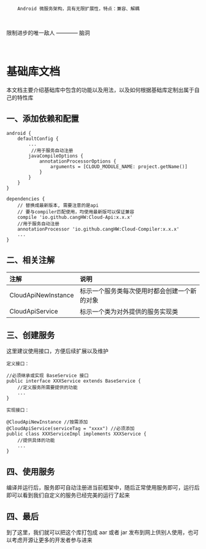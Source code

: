 ```
    Android 微服务架构，具有无限扩展性，特点：兼容、解耦
```
<br/>

限制进步的唯一敌人 ———— 脑洞

<br/>

# 基础库文档
本文档主要介绍基础库中包含的功能以及用法，以及如何根据基础库定制出属于自己的特性库

## 一、添加依赖和配置

    android {
        defaultConfig {
            ...
             //用于服务自动注册
            javaCompileOptions {
                annotationProcessorOptions {
                    arguments = [CLOUD_MODULE_NAME: project.getName()]
                }
            }
        }
    }
    
    dependencies {
        // 替换成最新版本, 需要注意的是api
        // 要与compiler匹配使用，均使用最新版可以保证兼容
        compile 'io.github.cangHW:Cloud-Api:x.x.x'
        //用于服务自动注册
        annotationProcessor 'io.github.cangHW:Cloud-Compiler:x.x.x'
        ...
    }

## 二、相关注解

| 注解 | 说明 |
| :-- | :-- |   
| CloudApiNewInstance | 标示一个服务类每次使用时都会创建一个新的对象 |
| CloudApiService | 标示一个类为对外提供的服务实现类 |

## 三、创建服务
这里建议使用接口，方便后续扩展以及维护

    定义接口：
    
    //必须继承或实现 BaseService 接口
    public interface XXXService extends BaseService {
        //定义服务所需要提供的功能
        ...
    }

    实现接口：
    
    @CloudApiNewInstance //按需添加
    @CloudApiService(serviceTag = "xxxx") //必须添加
    public class XXXServiceImpl implements XXXService {
        //提供具体的功能
        ...
    }

## 四、使用服务
编译并运行后，服务即可自动注册进当前框架中，随后正常使用服务即可，运行后即可以看到我们自定义的服务已经完美的运行了起来

## 四、最后

到了这里，我们就可以把这个库打包成 aar 或者 jar 发布到网上供别人使用，也可以考虑开源让更多的开发者参与进来




